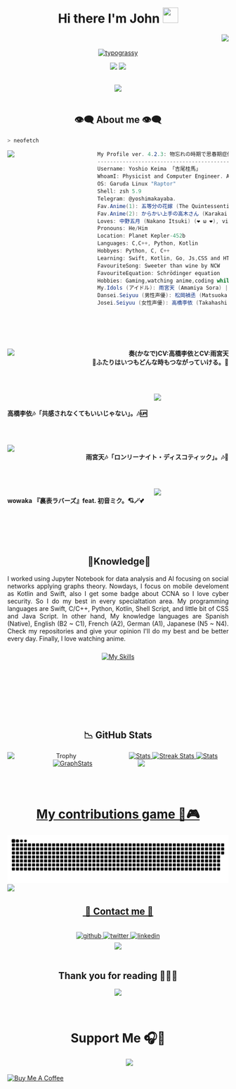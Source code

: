 

<h1 align="center">Hi there I'm John <img src="https://media.giphy.com/media/hvRJCLFzcasrR4ia7z/giphy.gif" width="35px" height="35px"></h1>
<p align="right">
    <img src="https://komarev.com/ghpvc/?username=JohnKun136NVCP&color=ff69b4&style=plastic&label=👀+Profile+Views">
</p>


<div align="center">
<a href="https://github.com/kawarimidoll/typograssy">
    <img alt="typograssy" src="https://typograssy.deno.dev/api?text=%E3%82%B8%E3%83%A7%E3%83%B3%E3%81%A7%E3%81%99%E3%80%82%E3%81%93%E3%82%93%E3%81%AB%E3%81%A1%E3%81%AF&l0=none&l1=82d9d0&l2=027353&l3=038c4c&l4=01402e&bg=none&frame=none&speed=100&comment=">
</a>
    <p>
        <img draggable="false"style="witdh:119xp;height:20xp;" src="https://komarev.com/ghpvc/?username=JohnKun136NVCP&style=for-the-badge&color=1C8C8C">
        <a href="https://t.me/yoshimakayaba"><img  draggable="false" style="witdh:119xp;height:20xp;"src="https://img.shields.io/badge/Telegram-2CA5E0?style=for-the-badge&logo=telegram&logoColor=white">
        </a>
    </p>

</div>



<body>
<br>
<div align="center">
<img src="https://media.tenor.com/rH0jFMF5z3AAAAAC/kirito-sao.gif" width="300px">
</div>
<br>

<h2 align="center"> 👁️‍🗨️ About me 👁️‍🗨️ </h2>

```zsh
> neofetch
```

<img align="left" src="img/bunny_girlaobuta13.png" width="205px"/> 

```csharp
My Profile ver. 4.2.3: 物忘れの時期で思春期症候群「ものわすれのじきでししゅんきしょうこうぐん」
-----------------------------------------------------------------------------------
Username: Yoshio Keima 「吉尾桂馬」
WhoamI: Physicist and Computer Engineer. Also musician (more or less)
OS: Garuda Linux "Raptor"
Shell: zsh 5.9
Telegram: @yoshimakayaba.
Fav.Anime(1): 五等分の花嫁 (The Quintessential Quintuplets)💒📕👰🏻
Fav.Anime(2): からかい上手の高木さん (Karakai Jōzu no Takagi-san) 🏞️🚅🌠
Loves: 中野五月 (Nakano Itsuki) (❤️ ω ❤️), videogames 🎮, music 🎹🎶🎵
Pronouns: He/Him
Location: Planet Kepler-452b
Languages: C,C++, Python, Kotlin
Hobbyes: Python, C, C++
Learning: Swift, Kotlin, Go, Js,CSS and HTML
FavouriteSong: Sweeter than wine by NCW
FavouriteEquation: Schrödinger equation
Hobbies: Gaming,watching anime,coding while I am listening music
My.Idols (アイドル): 雨宮天 (Amamiya Sora) || Vocaloid characters || 花澤香菜 (Hanazawa Kana) || 上坂すみれ (Uesaka Sumire)🎤🎶🎼
Dansei.Seiyuu (男性声優): 松岡禎丞 (Matsuoka Yoshitsugu) || 山口光雄 (amaguchi Mitsuo) || 石川界人 (Ishikawa Kaito)
Josei.Seiyuu (女性声優): 高橋李依 (Takahashi Rie) && 水瀬いのり(Minase Inori) || 瀬戸麻沙美 (Setō Asami)

```


<div>
<br>
<br>
<br>
<br>

<p align="right"><a href = "https://www.youtube.com/watch?v=ziZX0vy8xAM"><img src = "https://i.ytimg.com/vi/ziZX0vy8xAM/maxresdefault.jpg" width = "170" align = "left"/></a><b>奏(かなで)CV:高橋李依とCV:雨宮天<br>
                  🎵ふたりはいつもどんな時もつながっていける。🎵</b></p>
<br>
<br>

<p align="left"><a href = "https://www.youtube.com/watch?v=oXlEEXws3gc"><img  src ="https://i.ytimg.com/vi/oXlEEXws3gc/maxresdefault.jpg" width="170" align="right"></a><b><br><br>高橋李依🎶「共感されなくてもいいじゃない」。🎶🆙</b></p>

<br>
<br>

<p align="right"><a href="https://www.youtube.com/watch?v=jC97suFyObw"><img src="https://i.ytimg.com/vi/jC97suFyObw/maxresdefault.jpg" width="170" align="left"></a><b><br>雨宮天🎶「ロンリーナイト・ディスコティック」。🎶💌</b></p>
<br>
</div>
<br>

<p align="left"><a href="https://youtu.be/b_cuMcDWwsI?si=uaO4V3vYFIG26hrr"><img src="https://i.ytimg.com/vi/b_cuMcDWwsI/hqdefault.jpg" width="170" align="right"></a><b><br>wowaka 『裏表ラバーズ』feat. 初音ミク。💘🪄💕</b></p>
<br>
</div>
<br>
<br>
<br>

<div>
<h2 align="center"> 🔎Knowledge📖 </h2>
</div>
<div align = "center">
<p align = "justify">I worked using Jupyter Notebook for data analysis and AI focusing on social networks applying graphs theory. Nowdays, I focus on mobile develoment as Kotlin and Swift, also I get some badge about CCNA so I love cyber security.
So I do my best in every specialtation area. My programming languages are Swift, C/C++, Python, Kotlin, Shell Script, and 
little bit of CSS and Java Script. In other hand, My knowledge languages are Spanish (Native), English (B2 ~ C1), French (A2),
German (A1), Japanese (N5 ~ N4). Check my repositories and give your opinion I'll do my best and be better every day. Finally, I love watching anime. <br></p>
<p align = "center">
     <a href="https://skillicons.dev">
        <img style="margin: 10px"src="https://skillicons.dev/icons?i=androidstudio,bash,linux,git,github,java,kotlin,latex,py,swift,c,cpp,css,html,tensorflow,aws&perline=8"alt="My Skills"/> 
    </a>
</p>
</div>
<br>
<br>
<br>
<br>
<br>
<br>

<h2 align = "center"> 📉 GitHub Stats</h2>
<div> 
<p align = "center">
    <a href="https://github-readme-stats.vercel.app">
        <img width="49%" alt="Stats" src="https://github-readme-stats.vercel.app/api?username=JohnKun136NVCP&count_private=true&theme=neon&show_icons=true\&show=reviews,prs_merged,prs_merged_percentage\&rank_icon=github&hide_border=false"/>
    </a>
    <a href="https://github-readme-streak-stats.herokuapp.com">
        <img width="49%" alt="Streak Stats" src="https://github-readme-streak-stats.herokuapp.com/?user=JohnKun136NVCP&theme=neon&hide_border=false&date_format=%5BY%20%5DM%20j"/>
    </a><!--change language to japanese locale=jp-->
    <a href="https://github.com/ryo-ma/github-profile-trophy">
        <img width="50%" align="left"alt="Trophy" src="https://github-profile-trophy.vercel.app/?username=JohnKun136NVCP&theme=radical&row=4&column=4"/>
        <img src="https://github-readme-stats.vercel.app/api/top-langs/?username=JohnKun136NVCP&hide_border=false&theme=neon&layout=compact&hide_progress=false&hide=jupyter%20notebook&langs_count=6" align="right" width = "41%" />
    </a>
    <a href="https://github.com/ashutosh00710/github-readme-activity-graph">
        <img width="120%" alt="Stats" src="https://github-readme-activity-graph.vercel.app/graph?username=JohnKun136NVCP&theme=redical"/>
    </a>
    <a href="https://github.com/vn7n24fzkq/github-profile-summary-cards">
        <img width="120%" alt="GraphStats" src="http://github-profile-summary-cards.vercel.app/api/cards/profile-details?username=JohnKun136NVCP&theme=2077"


</p>
</div>
<br>
<br>



<h1 align="center"> My contributions game 🐍🎮</h1>

![](https://raw.githubusercontent.com/JohnKun136NVCP/JohnKun136NVCP/output/github-contribution-grid-snake-dark.svg#gh-dark-mode-only)
![](https://raw.githubusercontent.com/JohnKun136NVCP/JohnKun136NVCP/output/github-contribution-grid-snake.svggh-light-mode-only)
<br>

<h2 align ="center"> 📝 Contact me 📝</h2>
<br> 
<div align="center">
<a href="https://github.com/JohnKun136NVCP" target="_blank">
<img src=https://img.shields.io/badge/github-%2324292e.svg?&style=for-the-badge&logo=github&logoColor=white alt=github style="margin-bottom: 5px;" />
</a>
<a href="https://twitter.com/JohnWilliamBn" target="_blank">
<img src=https://img.shields.io/badge/twitter-%2300acee.svg?&style=for-the-badge&logo=twitter&logoColor=white alt=twitter style="margin-bottom: 5px;" />
</a>
<a href="https://linkedin.com/in/juan-ang-1307191b0" target="_blank">
<img src=https://img.shields.io/badge/linkedin-%231E77B5.svg?&style=for-the-badge&logo=linkedin&logoColor=white alt=linkedin style="margin-bottom: 5px;" />
</a>  <br><img align="center"src = "img/hatsunemikudrop.gif" width = "500"/>
</div>  



</div>  
<br>
<div>
<h2 align="center">Thank you for reading 🙋🏻‍♂️</h2>
<div align="center">
    <img src="https://media.tenor.com/pmjrDsHAQSYAAAAd/hatsunemiku-miku.gif" width="500"/>
  </div>
<br> 
<br>

    
<h1 align="center">Support Me 🎧🎤  </h1>

<p align="center">
⠀⠀⠀⠀⠀<img src="img/vocaloidchibi.png">
</p>


<a href="https://www.buymeacoffee.com/johnkun29" target="_blank"><img src="https://cdn.buymeacoffee.com/buttons/v2/default-red.png" alt="Buy Me A Coffee"  style="height: 60px !important;width: 217px !important;" align="center"></a>
